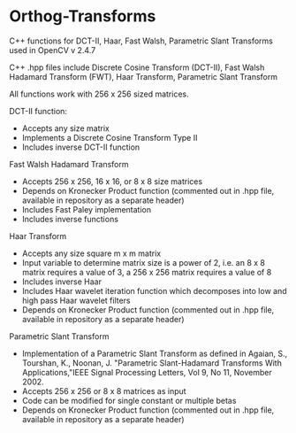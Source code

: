 Orthog-Transforms
=================

C++ functions for DCT-II, Haar, Fast Walsh, Parametric Slant Transforms used in OpenCV v 2.4.7

C++ .hpp files include Discrete Cosine Transform (DCT-II), Fast Walsh Hadamard Transform (FWT), Haar Transform, Parametric Slant Transform

All functions work with 256 x 256 sized matrices.  

DCT-II function:

  - Accepts any size matrix
  - Implements a Discrete Cosine Transform Type II
  - Includes inverse DCT-II function

Fast Walsh Hadamard Transform

  - Accepts 256 x 256, 16 x 16, or 8 x 8 size matrices
  - Depends on Kronecker Product function (commented out in .hpp file, available in repository as a separate header)
  - Includes Fast Paley implementation
  - Includes inverse functions

Haar Transform

  - Accepts any size square m x m matrix
  - Input variable to determine matrix size is a power of 2, i.e. an 8 x 8 matrix requires a value of 3, a 256 x 256 matrix requires a value of 8
  - Includes inverse Haar
  - Includes Haar wavelet iteration function which decomposes into low and high pass Haar wavelet filters
  - Depends on Kronecker Product function (commented out in .hpp file, available in repository as a separate header)

Parametric Slant Transform

 - Implementation of a Parametric Slant Transform as defined in Agaian, S., Tourshan, K., Noonan, J.  "Parametric Slant-Hadamard Transforms With Applications,"IEEE Signal Processing Letters, Vol 9, No 11, November 2002.
 - Accepts 256 x 256 or 8 x 8 matrices as input
 - Code can be modified for single constant or multiple betas
 - Depends on Kronecker Product function (commented out in .hpp file, available in repository as a separate header)
